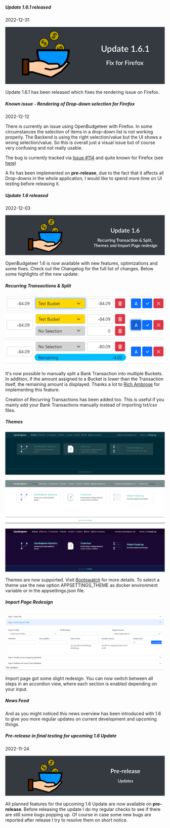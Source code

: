 <html>
    <body>
<div class="card mb-3">
    <div class="card-header">
        <h5>Update 1.6.1 released</h5>
        <div class="text-muted">2022-12-31</div>
    </div>
    <div class="card-body">
        <div class="row">
             <p align="center">
                <img class="img-fluid" alt="Pre-release Badge" src="https://raw.githubusercontent.com/TheAxelander/OpenBudgeteer-News/main/images/update-1.6.1.png">
            </p>
            <p class="card-text">
                Update 1.6.1 has been released which fixes the rendering issue on Firefox.
            </p>
        </div>
    </div>
</div> 
<div class="card mb-3">
    <div class="card-header">
        <h5>Known issue - Rendering of Drop-down selection for Firefox</h5>
        <div class="text-muted">2022-12-12</div>
    </div>
    <div class="card-body">
        <div class="row">
            <p class="card-text">
                There is currently an issue using OpenBudgeteer with Firefox. In some circumstances the selection of items in a drop-down list is not working properly. The Backend is using the right selection/value but the UI shows a wrong selection/value. So this is overall just a visual issue but of course very confusing and not really usable.
            </p>
            <p class="card-text">
                The bug is currently tracked via <a href="https://github.com/TheAxelander/OpenBudgeteer/issues/114">Issue #114</a> and quite known for Firefox (see <a href="https://stackoverflow.com/questions/68134956/firefox-and-selected-selected">here</a>)
            </p>
            <p class="card-text">
                A fix has been implemented on <strong>pre-release</strong>, due to the fact that it affects all Drop-downs in the whole application, I would like to spend more time on UI testing before releasing it.
            </p>
        </div>
    </div>
</div>       
<div class="card mb-3">
    <div class="card-header">
        <h5>Update 1.6 released</h5>
        <div class="text-muted">2022-12-03</div>
    </div>
    <div class="card-body">
        <div class="row">
            <p align="center">
                <img class="img-fluid" alt="Pre-release Badge" src="https://raw.githubusercontent.com/TheAxelander/OpenBudgeteer-News/main/images/update-1.6.png">
            </p>
            <p class="card-text">
                OpenBudgeteer 1.6 is now available with new features, optimizations and some fixes. Check out the Changelog for the full list of changes. Below some highlights of the new update:
            </p>
            <h5>Recurring Transactions & Split</h5>
            <p align="center">
                <a href="https://raw.githubusercontent.com/TheAxelander/OpenBudgeteer-News/main/images/2022-12-03-001.png" target="_blank">
                    <img class="img-fluid img-thumbnail" alt="Pre-release Badge" src="https://raw.githubusercontent.com/TheAxelander/OpenBudgeteer-News/main/images/2022-12-03-001.png">
                </a>
            </p>
            <p class="card-text">
                It's now possible to manually split a Bank Transaction into multiple Buckets. In addition, if the amount assigned to a Bucket is lower than the Transaction itself, the remaining amount is displayed. Thanks a lot to <a href="https://github.com/ambroser1971">Rich Ambrose</a> for implementing this feature.
            </p>
            <p class="card-text">
                Creation of Recurring Transactions has been added too. This is useful if you mainly add your Bank Transactions manually instead of importing txt/csv files.
            </p>
            <h5>Themes</h5>
            <p align="center">
                <a href="https://raw.githubusercontent.com/TheAxelander/OpenBudgeteer-News/main/images/2022-12-03-002.png" target="_blank">
                    <img class="img-fluid img-thumbnail" alt="Pre-release Badge" src="https://raw.githubusercontent.com/TheAxelander/OpenBudgeteer-News/main/images/2022-12-03-002.png">
                </a>
            </p>
            <p align="center">
                <a href="https://raw.githubusercontent.com/TheAxelander/OpenBudgeteer-News/main/images/2022-12-03-003.png" target="_blank">
                    <img class="img-fluid img-thumbnail" alt="Pre-release Badge" src="https://raw.githubusercontent.com/TheAxelander/OpenBudgeteer-News/main/images/2022-12-03-003.png">
                </a>
            </p>
            <p align="center">
                <a href="https://raw.githubusercontent.com/TheAxelander/OpenBudgeteer-News/main/images/2022-12-03-004.png" target="_blank">
                    <img class="img-fluid img-thumbnail" alt="Pre-release Badge" src="https://raw.githubusercontent.com/TheAxelander/OpenBudgeteer-News/main/images/2022-12-03-004.png">
                </a>
            </p>
            <p class="card-text">
                Themes are now supported. Visit <a href="https://bootswatch.com">Bootswatch</a> for more details. To select a theme use the new option APPSETTINGS_THEME as docker environment variable or in the appsettings.json file.
            </p>
            <h5>Import Page Redesign</h5>
            <p align="center">
                <a href="https://raw.githubusercontent.com/TheAxelander/OpenBudgeteer-News/main/images/2022-12-03-005.png" target="_blank">
                    <img class="img-fluid img-thumbnail" alt="Pre-release Badge" src="https://raw.githubusercontent.com/TheAxelander/OpenBudgeteer-News/main/images/2022-12-03-005.png">
                </a>
            </p>
            <p class="card-text">
                Import page got some slight redesign. You can now switch between all steps in an accordion view, where each section is enabled depending on your input.
            </p>
            <h5>News Feed</h5>
            <p class="card-text">
                And as you might noticed this news overview has been introduced with 1.6 to give you more regular updates on current development and upcoming things.
            </p>
        </div>
    </div>
</div>
<div class="card mb-3">
    <div class="card-header">
        <h5>Pre-release in final testing for upcoming 1.6 Update</h5>
        <div class="text-muted">2022-11-24</div>
    </div>
    <div class="card-body">
        <div class="row">
            <p align="center">
                <img class="img-fluid" alt="Pre-release Badge" src="https://raw.githubusercontent.com/TheAxelander/OpenBudgeteer-News/main/images/pre-release-updates-badge.png">
            </p>
            <p class="card-text">
                All planned features for the upcoming 1.6 Update are now available on <strong>pre-release</strong>. Before releasing the update I do my regular checks to see if there are still some bugs popping up. 
                Of course in case some new bugs are reported after release I try to resolve them on short notice.
            </p>
        </div>
    </div>
</div>


</body>
</html>